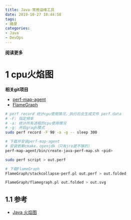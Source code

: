 ```yaml
---
title: Java-常用运维工具
date: 2019-10-27 18:44:58
tags: 
- 摘录
categories: 
- Java
- DevOps
---
```


__阅读更多__

<!--more-->

# 1 cpu火焰图

__相关git项目__

* [perf-map-agent](https://github.com/jvm-profiling-tools/perf-map-agent)
* [FlameGraph](https://github.com/brendangregg/FlameGraph)

```sh
# perf record 统计cpu使用情况，执行后会生成文件 perf.data
# -F: 指定频率
# -a: 统计所有进程的cpu使用情况
# -g: 开启gragh模式
sudo perf record -F 90 -a -g -- sleep 300

# 下载并安装perf-map-agent
# 安装依赖cmake，openjdk（只有jre是不够的）
perf-map-agent/bin/create-java-perf-map.sh <pid>

sudo perf script > out.perf

# 下载FlameGraph
FlameGraph/stackcollapse-perf.pl out.perf > out.folded

FlameGraph/flamegraph.pl out.folded > out.svg
```

## 1.1 参考

* [Java 火焰图](https://www.jianshu.com/p/bea2b6a1eb6e)

